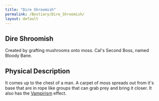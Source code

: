 ```yaml
---
title: "Dire Shroomish"
permalink: /Bestiary/Dire_Shroomish/
layout: default
---
```

Dire Shroomish
---
Created by grafting mushrooms onto moss. Cal's Second Boss, named Bloody Bane.

## Physical Description
It comes up to the chest of a man. A carpet of moss spreads out from it's base that are in rope like groups that can grab prey and bring it closer. It also has the [Vampirism](_Lexicon/Vampirism.md) effect.